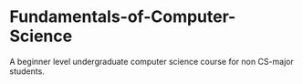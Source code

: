 # Fundamentals-of-Computer-Science
A beginner level undergraduate computer science course for non CS-major students. 
